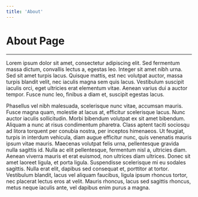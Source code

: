 ```yaml
---
title: 'About'
---
```

# About Page

---

Lorem ipsum dolor sit amet, consectetur adipiscing elit. Sed fermentum massa dictum, convallis lectus a, egestas leo. Integer sit amet nibh urna. Sed sit amet turpis lacus. Quisque mattis, est nec volutpat auctor, massa turpis blandit velit, nec iaculis magna sem quis lacus. Vestibulum suscipit iaculis orci, eget ultricies erat elementum vitae. Aenean varius dui a auctor tempor. Fusce nunc leo, finibus a diam et, suscipit egestas lacus.

Phasellus vel nibh malesuada, scelerisque nunc vitae, accumsan mauris. Fusce magna quam, molestie at lacus at, efficitur scelerisque lacus. Nunc auctor iaculis sollicitudin. Morbi bibendum volutpat ex sit amet bibendum. Aliquam a nunc at risus condimentum pharetra. Class aptent taciti sociosqu ad litora torquent per conubia nostra, per inceptos himenaeos. Ut feugiat, turpis in interdum vehicula, diam augue efficitur nunc, quis venenatis mauris ipsum vitae mauris. Maecenas volutpat felis urna, pellentesque gravida nulla sagittis id. Nulla ac elit pellentesque, fermentum nisl a, ultricies diam. Aenean viverra mauris et erat euismod, non ultrices diam ultrices. Donec sit amet laoreet ligula, et porta ligula. Suspendisse scelerisque mi eu sodales sagittis. Nulla erat elit, dapibus sed consequat et, porttitor at tortor. Vestibulum blandit, lacus vel aliquam faucibus, ligula ipsum rhoncus tortor, nec placerat lectus eros at velit. Mauris rhoncus, lacus sed sagittis rhoncus, metus neque iaculis ante, vel dapibus enim purus a magna.